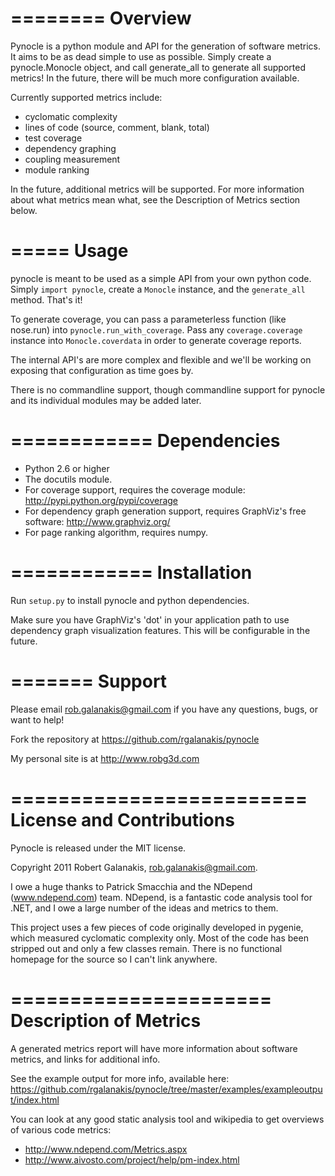 ========
Overview
========

Pynocle is a python module and API for the generation of software metrics.
It aims to be as dead simple to use as possible.  Simply create a
pynocle.Monocle object, and call generate_all to generate all supported
metrics!  In the future, there will be much more configuration available.

Currently supported metrics include:

  * cyclomatic complexity
  * lines of code (source, comment, blank, total)
  * test coverage
  * dependency graphing
  * coupling measurement
  * module ranking
    
In the future, additional metrics will be supported.  For more information
about what metrics mean what, see the Description of Metrics section below.

=====
Usage
=====

pynocle is meant to be used as a simple API from your own python code.
Simply `import pynocle`, create a `Monocle` instance, and
the `generate_all` method.  That's it!

To generate coverage, you can pass a parameterless function (like nose.run)
into `pynocle.run_with_coverage`.  Pass any `coverage.coverage` instance
into `Monocle.coverdata` in order to generate coverage reports.

The internal API's are more complex and flexible and we'll be working
on exposing that configuration as time goes by.

There is no commandline support, though commandline support for pynocle
and its individual modules may be added later.

============
Dependencies
============

  * Python 2.6 or higher
  * The docutils module.
  * For coverage support, requires the coverage module:
   http://pypi.python.org/pypi/coverage
  * For dependency graph generation support, requires GraphViz's
   free software: http://www.graphviz.org/
  * For page ranking algorithm, requires numpy.


============
Installation
============

Run `setup.py` to install pynocle and python dependencies.

Make sure you have GraphViz's 'dot' in your application path to use
dependency graph visualization features.  This will be configurable
in the future.


=======
Support
=======

Please email rob.galanakis@gmail.com if you have any questions,
bugs, or want to help!

Fork the repository at https://github.com/rgalanakis/pynocle

My personal site is at http://www.robg3d.com


=========================
License and Contributions
=========================

Pynocle is released under the MIT license.

Copyright 2011 Robert Galanakis, rob.galanakis@gmail.com.

I owe a huge thanks to Patrick Smacchia and the NDepend (www.ndepend.com)
team.  NDepend, is a fantastic code
analysis tool for .NET, and I owe a large number of the ideas and metrics
to them.

This project uses a few pieces of code originally developed in pygenie,
which measured cyclomatic complexity only. Most of the code has been
stripped out and only a few classes remain. There is no functional
homepage for the source so I can't link anywhere.

======================
Description of Metrics
======================

A generated metrics report will have more information about software metrics,
and links for additional info.

See the example output for more info, available here:
https://github.com/rgalanakis/pynocle/tree/master/examples/exampleoutput/index.html

You can look at any good static analysis tool and wikipedia to get
overviews of various code metrics:

  * http://www.ndepend.com/Metrics.aspx
  * http://www.aivosto.com/project/help/pm-index.html
